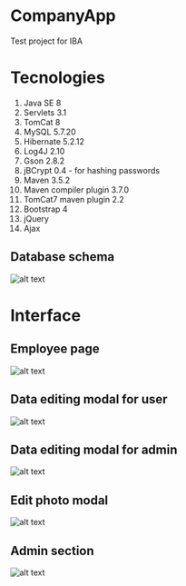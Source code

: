 # CompanyApp
Test project for IBA
# Tecnologies
1. Java SE 8
2. Servlets 3.1
3. TomCat 8
4. MySQL 5.7.20
5. Hibernate 5.2.12
6. Log4J 2.10
7. Gson 2.8.2
8. jBCrypt 0.4 - for hashing passwords
9. Maven 3.5.2
10. Maven compiler plugin 3.7.0
11. TomCat7 maven plugin 2.2
12. Bootstrap 4
13. jQuery
14. Ajax
## Database schema
![alt text](https://pp.userapi.com/c840637/v840637528/4f459/1jlHqfYKfBw.jpg)
# Interface
## Employee page
![alt text](https://pp.userapi.com/c840639/v840639528/4d296/45VcGE-I1Sg.jpg)
## Data editing modal for user
![alt text](https://pp.userapi.com/c840639/v840639528/4d2a0/rl3W-3vkNpg.jpg)
## Data editing modal for admin
![alt text](https://pp.userapi.com/c834400/v834400528/a31e5/3iwA5HRVcwM.jpg)
## Edit photo modal
![alt text](https://pp.userapi.com/c834400/v834400528/a31db/HY6cduVEJM4.jpg)
## Admin section
![alt text](https://pp.userapi.com/c840639/v840639528/4d2be/UY8ctidGmn4.jpg)
